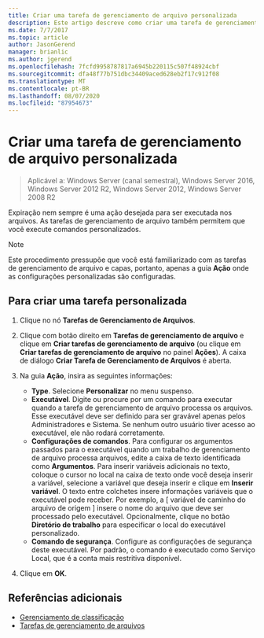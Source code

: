 ```yaml
---
title: Criar uma tarefa de gerenciamento de arquivo personalizada
description: Este artigo descreve como criar uma tarefa de gerenciamento de arquivo personalizado e tarefas personalizadas.
ms.date: 7/7/2017
ms.topic: article
author: JasonGerend
manager: brianlic
ms.author: jgerend
ms.openlocfilehash: 7fcfd9958787817a6945b220115c507f48924cbf
ms.sourcegitcommit: dfa48f77b751dbc34409aced628eb2f17c912f08
ms.translationtype: MT
ms.contentlocale: pt-BR
ms.lasthandoff: 08/07/2020
ms.locfileid: "87954673"
---
```

# <a name="create-a-custom-file-management-task"></a>Criar uma tarefa de gerenciamento de arquivo personalizada

> Aplicável a: Windows Server (canal semestral), Windows Server 2016, Windows Server 2012 R2, Windows Server 2012, Windows Server 2008 R2

Expiração nem sempre é uma ação desejada para ser executada nos arquivos. As tarefas de gerenciamento de arquivo também permitem que você execute comandos personalizados.

> [!Note]
> Este procedimento pressupõe que você está familiarizado com as tarefas de gerenciamento de arquivo e capas, portanto, apenas a guia **Ação** onde as configurações personalizadas são configuradas.

## <a name="to-create-a-custom-task"></a>Para criar uma tarefa personalizada

1.  Clique no nó **Tarefas de Gerenciamento de Arquivos**.

2.  Clique com botão direito em **Tarefas de gerenciamento de arquivo** e clique em **Criar tarefas de gerenciamento de arquivo** (ou clique em **Criar tarefas de gerenciamento de arquivo** no painel **Ações**). A caixa de diálogo **Criar Tarefa de Gerenciamento de Arquivos** é aberta.

3.  Na guia **Ação**, insira as seguintes informações:

    -   **Type**. Selecione **Personalizar** no menu suspenso.
    -   **Executável**. Digite ou procure por um comando para executar quando a tarefa de gerenciamento de arquivo processa os arquivos. Esse executável deve ser definido para ser gravável apenas pelos Administradores e Sistema. Se nenhum outro usuário tiver acesso ao executável, ele não rodará corretamente.
    -   **Configurações de comandos**. Para configurar os argumentos passados para o executável quando um trabalho de gerenciamento de arquivo processa arquivos, edite a caixa de texto identificada como **Argumentos**. Para inserir variáveis adicionais no texto, coloque o cursor no local na caixa de texto onde você deseja inserir a variável, selecione a variável que deseja inserir e clique em **Inserir variável**. O texto entre colchetes insere informações variáveis que o executável pode receber. Por exemplo, a \[ variável de caminho do arquivo de origem \] insere o nome do arquivo que deve ser processado pelo executável. Opcionalmente, clique no botão **Diretório de trabalho** para especificar o local do executável personalizado.
    -   **Comando de segurança**. Configure as configurações de segurança deste executável. Por padrão, o comando é executado como Serviço Local, que é a conta mais restritiva disponível.

4.  Clique em **OK**.

## <a name="additional-references"></a>Referências adicionais

-   [Gerenciamento de classificação](classification-management.md)
-   [Tarefas de gerenciamento de arquivos](file-management-tasks.md)